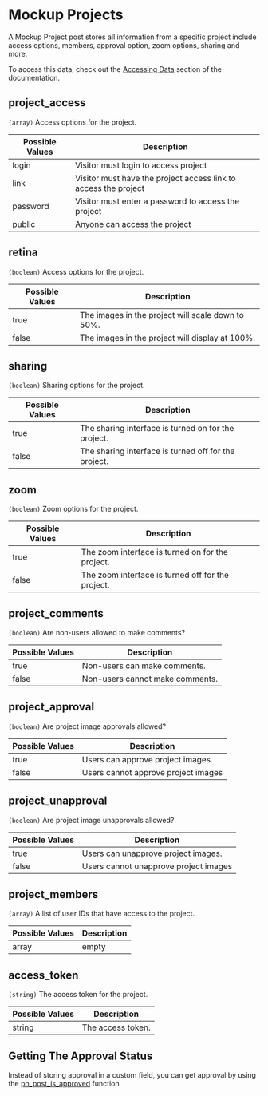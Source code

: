 # Mockup Projects
A Mockup Project post stores all information from a specific project include access options,
members, approval option, zoom options, sharing and more. 

To access this data, check out the [Accessing Data](/data-structures/accessing-data.html) 
section of the documentation.

## project_access
`(array)` Access options for the project. 

| Possible Values | Description |
|--------|-------------|
| login  | Visitor must login to access project |
| link   | Visitor must have the project access link to access the project |
| password |  Visitor must enter a password to access the project |
| public | Anyone can access the project | 

## retina
`(boolean)` Access options for the project. 

| Possible Values | Description |
|--------|-------------|
| true  | The images in the project will scale down to 50%. |
| false   | The images in the project will display at 100%. |

## sharing
`(boolean)` Sharing options for the project. 

| Possible Values | Description |
|--------|-------------|
| true  | The sharing interface is turned on for the project. |
| false   | The sharing interface is turned off for the project. |

## zoom
`(boolean)` Zoom options for the project. 

| Possible Values | Description |
|--------|-------------|
| true  | The zoom interface is turned on for the project. |
| false   | The zoom interface is turned off for the project. |

## project_comments
`(boolean)` Are non-users allowed to make comments?

| Possible Values | Description |
|--------|-------------|
| true  | Non-users can make comments. |
| false   | Non-users cannot make comments. |

## project_approval
`(boolean)` Are project image approvals allowed?

| Possible Values | Description |
|--------|-------------|
| true  | Users can approve project images. |
| false   | Users cannot approve project images |

## project_unapproval
`(boolean)` Are project image unapprovals allowed?

| Possible Values | Description |
|--------|-------------|
| true  | Users can unapprove project images. |
| false   | Users cannot unapprove project images |

## project_members
`(array)` A list of user IDs that have access to the project.

| Possible Values | Description |
|--------|-------------|
| array|empty  | A list of user ids. |

## access_token
`(string)` The access token for the project.

| Possible Values | Description |
|--------|-------------|
| string  | The access token. |

## Getting The Approval Status
Instead of storing approval in a custom field, you can get approval by using the [ph_post_is_approved]() function